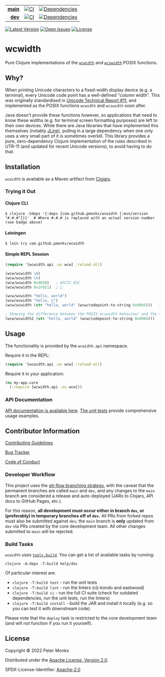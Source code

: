 | | | |
|---:|:---:|:---:|
| [**main**](https://github.com/pmonks/wcwidth/tree/main) | [![CI](https://github.com/pmonks/wcwidth/workflows/CI/badge.svg?branch=main)](https://github.com/pmonks/wcwidth/actions?query=workflow%3ACI+branch%3Amain) | [![Dependencies](https://github.com/pmonks/wcwidth/workflows/dependencies/badge.svg?branch=main)](https://github.com/pmonks/wcwidth/actions?query=workflow%3Adependencies+branch%3Amain) |
| [**dev**](https://github.com/pmonks/wcwidth/tree/dev) | [![CI](https://github.com/pmonks/wcwidth/workflows/CI/badge.svg?branch=dev)](https://github.com/pmonks/wcwidth/actions?query=workflow%3ACI+branch%3Adev) | [![Dependencies](https://github.com/pmonks/wcwidth/workflows/dependencies/badge.svg?branch=dev)](https://github.com/pmonks/wcwidth/actions?query=workflow%3Adependencies+branch%3Adev) |

[![Latest Version](https://img.shields.io/clojars/v/com.github.pmonks/wcwidth)](https://clojars.org/com.github.pmonks/wcwidth/) [![Open Issues](https://img.shields.io/github/issues/pmonks/wcwidth.svg)](https://github.com/pmonks/wcwidth/issues) [![License](https://img.shields.io/github/license/pmonks/wcwidth.svg)](https://github.com/pmonks/wcwidth/blob/main/LICENSE)

# wcwidth

Pure Clojure implementations of the [`wcwidth`](https://man7.org/linux/man-pages/man3/wcwidth.3.html) and [`wcswidth`](https://man7.org/linux/man-pages/man3/wcswidth.3.html) POSIX functions.

## Why?

When printing Unicode characters to a fixed-width display device (e.g. a terminal), every Unicode code point has a well-defined "column width".  This was originally standardised in [Unicode Technical Report #11](https://unicode.org/reports/tr11-5/), and implemented as the POSIX functions `wcwidth` and `wcswidth` soon after.

Java doesn't provide these functions however, so applications that need to know these widths (e.g. for terminal screen formatting purposes) are left to their own devices.  While there are Java libraries that have implemented this themselves (notably [JLine](https://github.com/jline/jline3/blob/master/terminal/src/main/java/org/jline/utils/WCWidth.java)), pulling in a large dependency when one only uses a very small part of it is sometimes overkill.   This library provides a pure, zero-dependency Clojure implementation of the rules described in UTR-11 (and updated for recent Unicode versions), to avoid having to do that.

## Installation

`wcwidth` is available as a Maven artifact from [Clojars](https://clojars.org/com.github.pmonks/wcwidth).

### Trying it Out

#### Clojure CLI

```shell
$ clojure -Sdeps '{:deps {com.github.pmonks/wcwidth {:mvn/version "#.#.#"}}}'  # Where #.#.# is replaced with an actual version number (see badge above)
```

#### Leiningen

```shell
$ lein try com.github.pmonks/wcwidth
```

#### Simple REPL Session

```clojure
(require '[wcwidth.api :as wcw] :reload-all)

(wcw/wcwidth \A)
(wcw/wcwidth \©)
(wcw/wcwidth 0x001B)   ; ASCII ESC
(wcw/wcwidth 0x1F921)  ; 🤡

(wcw/wcwidth "hello, world")
(wcw/wcwidth "hello, 🤡")
(wcw/wcwidth (str "hello, world" (wcw/codepoint-to-string 0x0084)))   ; non-printing char

; Showing the difference between the POSIX wcswidth behaviour and the (more useful for Clojure, but non-POSIX) wcswidth2 behaviour
(wcw/wcwidth2 (str "hello, world" (wcw/codepoint-to-string 0x0084)))   ; non-printing char
```

## Usage

The functionality is provided by the `wcwidth.api` namespace.

Require it in the REPL:

```clojure
(require '[wcwidth.api :as wcw] :reload-all)
```

Require it in your application:

```clojure
(ns my-app.core
  (:require [wcwidth.api :as wcw]))
```

### API Documentation

[API documentation is available here](https://pmonks.github.io/wcwidth/).  [The unit tests](https://github.com/pmonks/wcwidth/blob/main/test/wcwidth/api_test.clj) provide comprehensive usage examples.

## Contributor Information

[Contributing Guidelines](https://github.com/pmonks/wcwidth/blob/main/.github/CONTRIBUTING.md)

[Bug Tracker](https://github.com/pmonks/wcwidth/issues)

[Code of Conduct](https://github.com/pmonks/wcwidth/blob/main/.github/CODE_OF_CONDUCT.md)

### Developer Workflow

This project uses the [git-flow branching strategy](https://nvie.com/posts/a-successful-git-branching-model/), with the caveat that the permanent branches are called `main` and `dev`, and any changes to the `main` branch are considered a release and auto-deployed (JARs to Clojars, API docs to GitHub Pages, etc.).

For this reason, **all development must occur either in branch `dev`, or (preferably) in temporary branches off of `dev`.**  All PRs from forked repos must also be submitted against `dev`; the `main` branch is **only** updated from `dev` via PRs created by the core development team.  All other changes submitted to `main` will be rejected.

### Build Tasks

`wcwidth` uses [`tools.build`](https://clojure.org/guides/tools_build). You can get a list of available tasks by running:

```
clojure -A:deps -T:build help/doc
```

Of particular interest are:

* `clojure -T:build test` - run the unit tests
* `clojure -T:build lint` - run the linters (clj-kondo and eastwood)
* `clojure -T:build ci` - run the full CI suite (check for outdated dependencies, run the unit tests, run the linters)
* `clojure -T:build install` - build the JAR and install it locally (e.g. so you can test it with downstream code)

Please note that the `deploy` task is restricted to the core development team (and will not function if you run it yourself).

## License

Copyright © 2022 Peter Monks

Distributed under the [Apache License, Version 2.0](http://www.apache.org/licenses/LICENSE-2.0).

SPDX-License-Identifier: [Apache-2.0](https://spdx.org/licenses/Apache-2.0)
